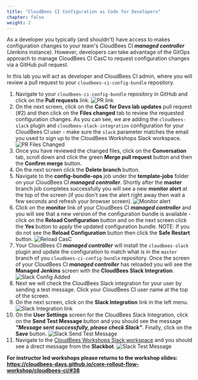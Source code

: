 ```yaml
---
title: "CloudBees CI Configuration as Code for Developers"
chapter: false
weight: 2
---
```


As a developer you typically (and shouldn't) have access to makes configuration changes to your team's CloudBees CI ***managed controller*** (Jenkins instance). However, developers can take advantage of the GitOps approach to manage CloudBees CI CasC to request configuration changes via a GitHub pull request.

In this lab you will act as developer and CloudBees CI admin, where you will review a pull request to your `cloudbees-ci-config-bundle` repository.

1. Navigate to your `cloudbees-ci-config-bundle` repository in GitHub and click on the **Pull requests** link. ![PR link](pr-link.png?width=50pc) 
2. On the next screen, click on the **CasC for Devs lab updates** pull request (#2) and then click on the **Files changed** tab to review the requested configuration changes. As you can see, we are adding the `cloudbees-slack` plugin and `cloudbees-slack-integration` configuration for your CloudBees CI user - make sure the `slack` parameter matches the email you used to sign up to the CloudBees Workshops Slack workspace. ![PR Files Changed](dev-casc-changes.png?width=50pc)
3. Once you have reviewed the changed files, click on the **Conversation** tab, scroll down and click the green **Merge pull request** button and then the **Confirm merge** button.
4. On the next screen click the **Delete branch** button.
5. Navigate to the **config-bundle-ops** job under the **template-jobs** folder on your CloudBees CI ***managed controller***. Shortly after the **master** branch job completes successfully you will see a new **monitor alert** at the top of the screen (if you don't see the alert right away then wait a few seconds and refresh your browser screen). ![Monitor alert](monitor-alert.png?width=50pc)
6. Click on the **monitor** link of your CloudBees CI ***managed controller*** and you will see that a new version of the configuration bundle is available - click on the **Reload Configuration** button and on the next screen click the **Yes** button to apply the updated configuration bundle. NOTE: If you do not see the **Reload Configuration** button then click the **Safe Restart** button. ![Reload CasC](reload-config.png?width=50pc)
7. Your CloudBees CI ***managed controller*** will install the `cloudbees-slack` plugin and update the configuration to match what is in the `master` branch of you `cloudbees-ci-config-bundle` repository. Once the screen of your CloudBees CI ***managed controller*** has reloaded you will see the **Managed Jenkins** screen with the **CloudBees Slack Integration**. ![Slack Config Added](slack-config-added.png?width=50pc)
8. Next we will check the CloudBees Slack integration for your user by sending a test message. Click your CloudBees CI user name at the top of the screen.
9. On the next screen, click on the **Slack Integration** link in the left menu. ![Slack Integration link](slack-integration-link.png?width=50pc)
10. On the **User Settings** screen for the CloudBees Slack Integration, click on the **Send Test Message** button and you should see the message ***"Message sent successfully, please check Slack"***. Finally, click on the **Save** button. ![Slack Send Test Message](slack-send-test-msg.png?width=50pc)
11. Navigate to the [CloudBees Workshops Slack workspace](https://app.slack.com/client/T010A455W77/) and you should see a direct message from the **Slackbot**. ![Slack Test Message](slack-test-msg.png?width=50pc)

**For instructor led workshops please returns to the workshop slides: https://cloudbees-days.github.io/core-rollout-flow-workshop/cloudbees-ci/#38**